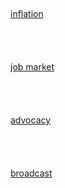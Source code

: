 <html>
<body>
<br><br><br><br><br>
<a href="inflation.html">inflation</a>
<br><br><br><br><br>
<a href="jobmarket.html">job market</a>
<br><br><br><br><br>
<a href="advocacy.html">advocacy</a>
<br><br><br><br><br>
<a href="broadcast.html">broadcast</a>

</body>
</html>
